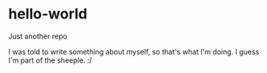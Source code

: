 # hello-world
Just another repo

I was told to write something about myself, so that's what I'm doing. I guess I'm part of the sheeple. :/
